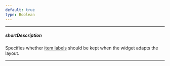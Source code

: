 ```yaml
---
default: true
type: Boolean
---
```

---
##### shortDescription
Specifies whether [item labels](/api-reference/20%20Data%20Visualization%20Widgets/dxFunnel/1%20Configuration/label '{basewidgetpath}/Configuration/label/') should be kept when the widget adapts the layout.

---

